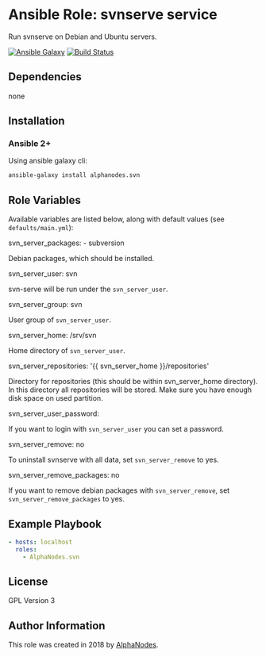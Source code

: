 # Ansible Role: svnserve service

Run svnserve on Debian and Ubuntu servers.

[![Ansible Galaxy](https://img.shields.io/badge/galaxy-alphanodes.svn-660198.svg)](https://galaxy.ansible.com/AlphaNodes/svn)
[![Build Status](https://travis-ci.org/AlphaNodes/ansible-svn.svg?branch=master)](https://travis-ci.org/AlphaNodes/ansible-svn)

## Dependencies

  none

## Installation

### Ansible 2+

Using ansible galaxy cli:

```bash
ansible-galaxy install alphanodes.svn
```

## Role Variables

Available variables are listed below, along with default values (see `defaults/main.yml`):

  svn_server_packages:
    - subversion

Debian packages, which should be installed.

  svn_server_user: svn

svn-serve will be run under the `svn_server_user`.

  svn_server_group: svn

User group of `svn_server_user`.

  svn_server_home: /srv/svn

Home directory of `svn_server_user`.

  svn_server_repositories: '{{ svn_server_home }}/repositories'

Directory for repositories (this should be within svn_server_home directory). In this directory all
repositories will be stored. Make sure you have enough disk space on used partition.

  svn_server_user_password:

If you want to login with `svn_server_user` you can set a password.

  svn_server_remove: no

To uninstall svnserve with all data, set `svn_server_remove` to yes.

  svn_server_remove_packages: no

If you want to remove debian packages with  `svn_server_remove`, set `svn_server_remove_packages` to yes.



## Example Playbook

```yaml
- hosts: localhost
  roles:
    - AlphaNodes.svn
```

## License

GPL Version 3

## Author Information

This role was created in 2018 by [AlphaNodes](https://alphanodes.com/).

